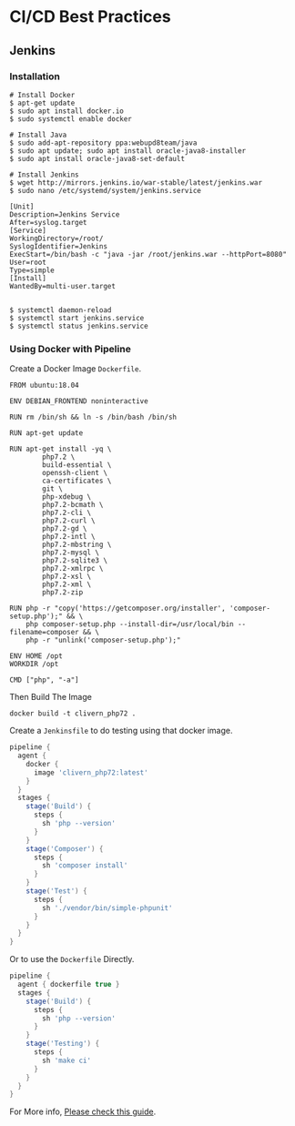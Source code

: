CI/CD Best Practices
====================

Jenkins
-------

### Installation

```console
# Install Docker
$ apt-get update
$ sudo apt install docker.io
$ sudo systemctl enable docker

# Install Java
$ sudo add-apt-repository ppa:webupd8team/java
$ sudo apt update; sudo apt install oracle-java8-installer
$ sudo apt install oracle-java8-set-default

# Install Jenkins
$ wget http://mirrors.jenkins.io/war-stable/latest/jenkins.war
$ sudo nano /etc/systemd/system/jenkins.service

[Unit]
Description=Jenkins Service
After=syslog.target
[Service]
WorkingDirectory=/root/
SyslogIdentifier=Jenkins
ExecStart=/bin/bash -c "java -jar /root/jenkins.war --httpPort=8080"
User=root
Type=simple
[Install]
WantedBy=multi-user.target


$ systemctl daemon-reload
$ systemctl start jenkins.service
$ systemctl status jenkins.service
```

### Using Docker with Pipeline

Create a Docker Image `Dockerfile`.

```console
FROM ubuntu:18.04

ENV DEBIAN_FRONTEND noninteractive

RUN rm /bin/sh && ln -s /bin/bash /bin/sh

RUN apt-get update

RUN apt-get install -yq \
        php7.2 \
        build-essential \
        openssh-client \
        ca-certificates \
        git \
        php-xdebug \
        php7.2-bcmath \
        php7.2-cli \
        php7.2-curl \
        php7.2-gd \
        php7.2-intl \
        php7.2-mbstring \
        php7.2-mysql \
        php7.2-sqlite3 \
        php7.2-xmlrpc \
        php7.2-xsl \
        php7.2-xml \
        php7.2-zip

RUN php -r "copy('https://getcomposer.org/installer', 'composer-setup.php');" && \
    php composer-setup.php --install-dir=/usr/local/bin --filename=composer && \
    php -r "unlink('composer-setup.php');"

ENV HOME /opt
WORKDIR /opt

CMD ["php", "-a"]
```

Then Build The Image

```console
docker build -t clivern_php72 .
```

Create a `Jenkinsfile` to do testing using that docker image.

```groovy
pipeline {
  agent {
    docker {
      image 'clivern_php72:latest'
    }
  }
  stages {
    stage('Build') {
      steps {
        sh 'php --version'
      }
    }
    stage('Composer') {
      steps {
        sh 'composer install'
      }
    }
    stage('Test') {
      steps {
        sh './vendor/bin/simple-phpunit'
      }
    }
  }
}
```

Or to use the `Dockerfile` Directly.

```groovy
pipeline {
  agent { dockerfile true }
  stages {
    stage('Build') {
      steps {
        sh 'php --version'
      }
    }
    stage('Testing') {
      steps {
        sh 'make ci'
      }
    }
  }
}
```

For More info, [Please check this guide](https://jenkins.io/doc/book/pipeline/docker/).
